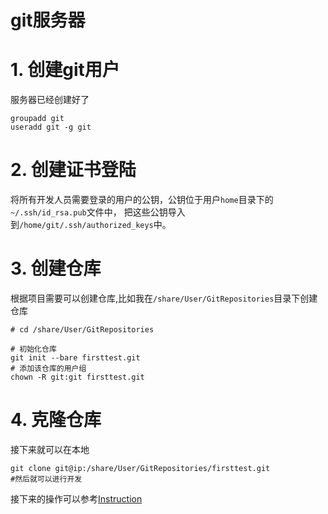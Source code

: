 # git服务器

# 1. 创建git用户

服务器已经创建好了

```
groupadd git
useradd git -g git
```

# 2. 创建证书登陆

将所有开发人员需要登录的用户的公钥，公钥位于用户`home`目录下的`~/.ssh/id_rsa.pub`文件中，
把这些公钥导入到`/home/git/.ssh/authorized_keys`中。

# 3. 创建仓库

根据项目需要可以创建仓库,比如我在`/share/User/GitRepositories`目录下创建仓库

```
# cd /share/User/GitRepositories

# 初始化仓库 
git init --bare firsttest.git
# 添加该仓库的用户组
chown -R git:git firsttest.git

```

# 4. 克隆仓库

接下来就可以在本地

```
git clone git@ip:/share/User/GitRepositories/firsttest.git
#然后就可以进行开发
```
接下来的操作可以参考[Instruction](https://github.com/treatgut/TreatGutDocs/blob/master/Instruction.md)
